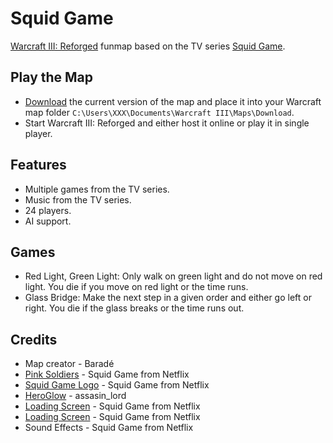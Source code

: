 # Squid Game

[Warcraft III: Reforged](https://playwarcraft3.com/de-de/) funmap based on the TV series [Squid Game](https://www.imdb.com/title/tt10919420/).

## Play the Map

* [Download](./squidgame1.0.w3x) the current version of the map and place it into your Warcraft map folder `C:\Users\XXX\Documents\Warcraft III\Maps\Download`.
* Start Warcraft III: Reforged and either host it online or play it in single player.

## Features

* Multiple games from the TV series.
* Music from the TV series.
* 24 players.
* AI support.

## Games

* Red Light, Green Light: Only walk on green light and do not move on red light. You die if you move on red light or the time runs.
* Glass Bridge: Make the next step in a given order and either go left or right. You die if the glass breaks or the time runs out.

## Credits

* Map creator - Baradé
* [Pink Soldiers](https://www.youtube.com/watch?v=v9NQYKv2rTg) - Squid Game from Netflix
* [Squid Game Logo](https://upload.wikimedia.org/wikipedia/commons/4/40/Squid_Game_logo.png) - Squid Game from Netflix
* [HeroGlow](https://www.hiveworkshop.com/threads/heroglow.129462/) - assasin_lord
* [Loading Screen](https://images.wallpapersden.com/image/download/netflix-squid-game_bG5raW6UmZqaraWkpJRqZmdlrWdtbWU.jpg) - Squid Game from Netflix
* [Loading Screen](https://images.wallpapersden.com/image/download/squid-game-hd-netflix_bG5raWyUmZqaraWkpJRobWllrWdpZWU.jpg) - Squid Game from Netflix
* Sound Effects - Squid Game from Netflix
